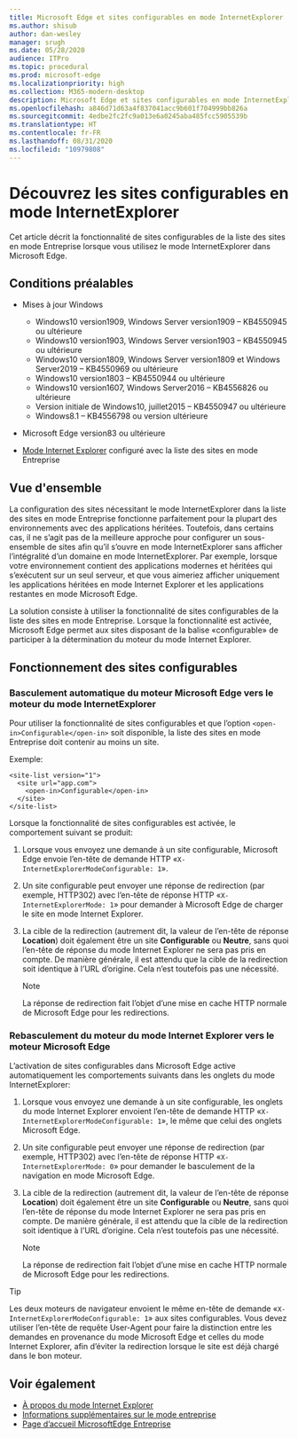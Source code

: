 ```yaml
---
title: Microsoft Edge et sites configurables en mode InternetExplorer
ms.author: shisub
author: dan-wesley
manager: srugh
ms.date: 05/28/2020
audience: ITPro
ms.topic: procedural
ms.prod: microsoft-edge
ms.localizationpriority: high
ms.collection: M365-modern-desktop
description: Microsoft Edge et sites configurables en mode InternetExplorer
ms.openlocfilehash: a846d71d63a4f837041acc9b601f704999bb826a
ms.sourcegitcommit: 4edbe2fc2fc9a013e6a0245aba485fcc5905539b
ms.translationtype: HT
ms.contentlocale: fr-FR
ms.lasthandoff: 08/31/2020
ms.locfileid: "10979808"
---
```

# Découvrez les sites configurables en mode InternetExplorer

Cet article décrit la fonctionnalité de sites configurables de la liste des sites en mode Entreprise lorsque vous utilisez le mode InternetExplorer dans Microsoft Edge.

## Conditions préalables

- Mises à jour Windows

  - Windows10 version1909, Windows Server version1909 – KB4550945 ou ultérieure
  - Windows10 version1903, Windows Server version1903 – KB4550945 ou ultérieure
  - Windows10 version1809, Windows Server version1809 et Windows Server2019 – KB4550969 ou ultérieure
  - Windows10 version1803 – KB4550944 ou ultérieure
  - Windows10 version1607, Windows Server2016 – KB4556826 ou ultérieure
  - Version initiale de Windows10, juillet2015 – KB4550947 ou ultérieure
  - Windows8.1 – KB4556798 ou version ultérieure

- Microsoft Edge version83 ou ultérieure
- [Mode Internet Explorer](https://aka.ms/iemodeonedge) configuré avec la liste des sites en mode Entreprise

## Vue d'ensemble

La configuration des sites nécessitant le mode InternetExplorer dans la liste des sites en mode Entreprise fonctionne parfaitement pour la plupart des environnements avec des applications héritées. Toutefois, dans certains cas, il ne s’agit pas de la meilleure approche pour configurer un sous-ensemble de sites afin qu’il s’ouvre en mode InternetExplorer sans afficher l’intégralité d’un domaine en mode InternetExplorer. Par exemple, lorsque votre environnement contient des applications modernes et héritées qui s’exécutent sur un seul serveur, et que vous aimeriez afficher uniquement les applications héritées en mode Internet Explorer et les applications restantes en mode Microsoft Edge.

La solution consiste à utiliser la fonctionnalité de sites configurables de la liste des sites en mode Entreprise. Lorsque la fonctionnalité est activée, Microsoft Edge permet aux sites disposant de la balise «configurable» de participer à la détermination du moteur du mode Internet Explorer.

## Fonctionnement des sites configurables

### Basculement automatique du moteur Microsoft Edge vers le moteur du mode InternetExplorer

Pour utiliser la fonctionnalité de sites configurables et que l’option `<open-in>Configurable</open-in>` soit disponible, la liste des sites en mode Entreprise doit contenir au moins un site.

Exemple:

```
<site-list version="1">
  <site url="app.com">
    <open-in>Configurable</open-in>
  </site>
</site-list>
```

Lorsque la fonctionnalité de sites configurables est activée, le comportement suivant se produit:

1. Lorsque vous envoyez une demande à un site configurable, Microsoft Edge envoie l’en-tête de demande HTTP «`X-InternetExplorerModeConfigurable: 1`».
2. Un site configurable peut envoyer une réponse de redirection (par exemple, HTTP302) avec l’en-tête de réponse HTTP «`X-InternetExplorerMode: 1`» pour demander à Microsoft Edge de charger le site en mode Internet Explorer.
3. La cible de la redirection (autrement dit, la valeur de l’en-tête de réponse **Location**) doit également être un site **Configurable** ou **Neutre**, sans quoi l’en-tête de réponse du mode Internet Explorer ne sera pas pris en compte. De manière générale, il est attendu que la cible de la redirection soit identique à l’URL d’origine. Cela n’est toutefois pas une nécessité.

   > [!NOTE]
   > La réponse de redirection fait l’objet d’une mise en cache HTTP normale de Microsoft Edge pour les redirections.

### Rebasculement du moteur du mode Internet Explorer vers le moteur Microsoft Edge

L’activation de sites configurables dans Microsoft Edge active automatiquement les comportements suivants dans les onglets du mode InternetExplorer:

1. Lorsque vous envoyez une demande à un site configurable, les onglets du mode Internet Explorer envoient l’en-tête de demande HTTP «`X-InternetExplorerModeConfigurable: 1`», le même que celui des onglets Microsoft Edge.
2. Un site configurable peut envoyer une réponse de redirection (par exemple, HTTP302) avec l’en-tête de réponse HTTP «`X-InternetExplorerMode: 0`» pour demander le basculement de la navigation en mode Microsoft Edge.
3. La cible de la redirection (autrement dit, la valeur de l’en-tête de réponse **Location**) doit également être un site **Configurable** ou **Neutre**, sans quoi l’en-tête de réponse du mode Internet Explorer ne sera pas pris en compte. De manière générale, il est attendu que la cible de la redirection soit identique à l’URL d’origine. Cela n’est toutefois pas une nécessité.

   > [!NOTE]
   > La réponse de redirection fait l’objet d’une mise en cache HTTP normale de Microsoft Edge pour les redirections.

> [!TIP]
> Les deux moteurs de navigateur envoient le même en-tête de demande «`X-InternetExplorerModeConfigurable: 1`» aux sites configurables. Vous devez utiliser l’en-tête de requête User-Agent pour faire la distinction entre les demandes en provenance du mode Microsoft Edge et celles du mode Internet Explorer, afin d’éviter la redirection lorsque le site est déjà chargé dans le bon moteur.

## Voir également

- [À propos du mode Internet Explorer](https://docs.microsoft.com/deployedge/edge-ie-mode)
- [Informations supplémentaires sur le mode entreprise](https://docs.microsoft.com/internet-explorer/ie11-deploy-guide/enterprise-mode-overview-for-ie11)
- [Page d’accueil MicrosoftEdge Entreprise](https://aka.ms/EdgeEnterprise)